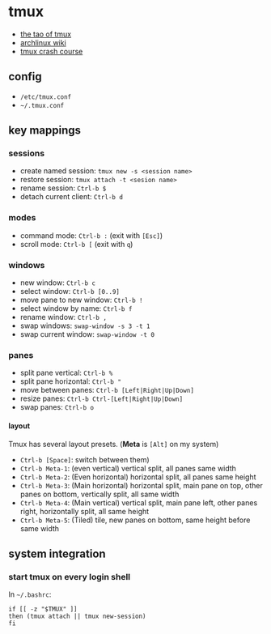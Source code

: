 tmux
====

*   [the tao of tmux](http://tmuxp.readthedocs.org/en/latest/about_tmux.html)
*   [archlinux wiki](https://wiki.archlinux.org/index.php/tmux)
*   [tmux crash course](http://robots.thoughtbot.com/a-tmux-crash-course)

config
------

*   `/etc/tmux.conf`
*   `~/.tmux.conf`

key mappings
------------

### sessions

*   create named session: `tmux new -s <session name>`
*   restore session: `tmux attach -t <sesion name>`
*   rename session: `Ctrl-b $`
*   detach current client: `Ctrl-b d`

### modes

*   command mode: `Ctrl-b :` (exit with `[Esc]`)
*   scroll mode: `Ctrl-b [` (exit with `q`)

### windows

*   new window: `Ctrl-b c`
*   select window: `Ctrl-b [0..9]`
*   move pane to new window: `Ctrl-b !`
*   select window by name: `Ctrl-b f`
*   rename window: `Ctrl-b ,`
*   swap windows: `swap-window -s 3 -t 1`
*   swap current window: `swap-window -t 0`

### panes

*   split pane vertical: `Ctrl-b %`
*   split pane horizontal: `Ctrl-b "`
*   move between panes: `Ctrl-b [Left|Right|Up|Down]`
*   resize panes: `Ctrl-b Ctrl-[Left|Right|Up|Down]`
*   swap panes: `Ctrl-b o`

#### layout

Tmux has several layout presets. (**Meta** is `[Alt]` on my system)

*   `Ctrl-b [Space]`: switch between them)
*   `Ctrl-b Meta-1`: (even vertical) vertical split, all panes same width
*   `Ctrl-b Meta-2`: (Even horizontal) horizontal split, all panes same height
*   `Ctrl-b Meta-3`: (Main horizontal) horizontal split, main pane on top,
    other panes on bottom, vertically split, all same width
*   `Ctrl-b Meta-4`: (Main vertical) vertical split, main pane left, other
    panes right, horizontally split, all same height
*   `Ctrl-b Meta-5`: (Tiled) tile, new panes on bottom, same height before
    same width

system integration
------------------

### start tmux on every login shell

In `~/.bashrc`:

```
if [[ -z "$TMUX" ]]
then (tmux attach || tmux new-session)
fi
```
